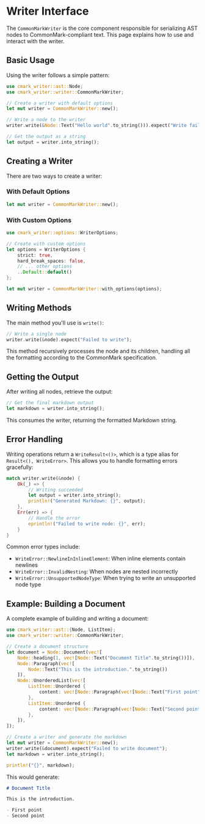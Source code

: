 # Writer Interface

The `CommonMarkWriter` is the core component responsible for serializing AST nodes to CommonMark-compliant text. This page explains how to use and interact with the writer.

## Basic Usage

Using the writer follows a simple pattern:

```rust
use cmark_writer::ast::Node;
use cmark_writer::writer::CommonMarkWriter;

// Create a writer with default options
let mut writer = CommonMarkWriter::new();

// Write a node to the writer
writer.write(&Node::Text("Hello world".to_string())).expect("Write failed");

// Get the output as a string
let output = writer.into_string();
```

## Creating a Writer

There are two ways to create a writer:

### With Default Options

```rust
let mut writer = CommonMarkWriter::new();
```

### With Custom Options

```rust
use cmark_writer::options::WriterOptions;

// Create with custom options
let options = WriterOptions {
    strict: true,
    hard_break_spaces: false,
    // ... other options
    ..Default::default()
};

let mut writer = CommonMarkWriter::with_options(options);
```

## Writing Methods

The main method you'll use is `write()`:

```rust
// Write a single node
writer.write(&node).expect("Failed to write");
```

This method recursively processes the node and its children, handling all the formatting according to the CommonMark specification.

## Getting the Output

After writing all nodes, retrieve the output:

```rust
// Get the final markdown output
let markdown = writer.into_string();
```

This consumes the writer, returning the formatted Markdown string.

## Error Handling

Writing operations return a `WriteResult<()>`, which is a type alias for `Result<(), WriteError>`. This allows you to handle formatting errors gracefully:

```rust
match writer.write(&node) {
    Ok(_) => {
        // Writing succeeded
        let output = writer.into_string();
        println!("Generated Markdown: {}", output);
    },
    Err(err) => {
        // Handle the error
        eprintln!("Failed to write node: {}", err);
    }
}
```

Common error types include:

- `WriteError::NewlineInInlineElement`: When inline elements contain newlines
- `WriteError::InvalidNesting`: When nodes are nested incorrectly
- `WriteError::UnsupportedNodeType`: When trying to write an unsupported node type

## Example: Building a Document

A complete example of building and writing a document:

```rust
use cmark_writer::ast::{Node, ListItem};
use cmark_writer::writer::CommonMarkWriter;

// Create a document structure
let document = Node::Document(vec![
    Node::heading(1, vec![Node::Text("Document Title".to_string())]),
    Node::Paragraph(vec![
        Node::Text("This is the introduction.".to_string())
    ]),
    Node::UnorderedList(vec![
        ListItem::Unordered { 
            content: vec![Node::Paragraph(vec![Node::Text("First point".to_string())])] 
        },
        ListItem::Unordered { 
            content: vec![Node::Paragraph(vec![Node::Text("Second point".to_string())])] 
        },
    ]),
]);

// Create a writer and generate the markdown
let mut writer = CommonMarkWriter::new();
writer.write(&document).expect("Failed to write document");
let markdown = writer.into_string();

println!("{}", markdown);
```

This would generate:

```markdown
# Document Title

This is the introduction.

- First point
- Second point
```
